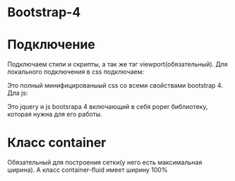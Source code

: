 # Bootstrap-4

# Подключение

Подключаем стили и скрипты, а так же тэг viewport(обязательный).
Для локального подключения в css подключаем:

<!-- <link rel="stylesheet" href="css/bootstrap.min.css" /> -->

Это полный минифицированыый css со всеми свойствами bootstrap 4.
Дла js:

<!-- <script defer="" src="js/jquery-3.6.0.min.js"></script>
    <script defer="" src="js/bootstrap.bundle.min.js"></script> -->

Это jquery и js bootsrapa 4 включающий в себя poper библиотеку, которая нужна для его работы.

# Класс container

Обязательный для построения сетки(у него есть максимальная ширина).
А класс container-fluid имеет ширину 100%
